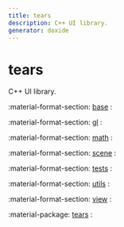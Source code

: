 ```yaml
---
title: tears
description: C++ UI library.
generator: doxide
---
```



# tears

C++ UI library.

:material-format-section: [base](base/index.md)
:   

:material-format-section: [gl](gl/index.md)
:   

:material-format-section: [math](math/index.md)
:   

:material-format-section: [scene](scene/index.md)
:   

:material-format-section: [tests](tests/index.md)
:   

:material-format-section: [utils](utils/index.md)
:   

:material-format-section: [view](view/index.md)
:   

:material-package: [tears](tears/index.md)
:   

